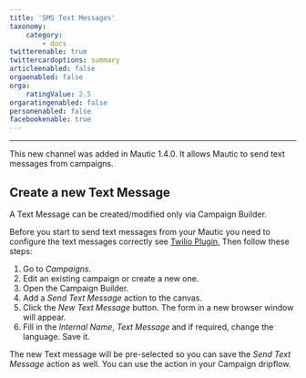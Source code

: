 ```yaml
---
title: 'SMS Text Messages'
taxonomy:
    category:
        - docs
twitterenable: true
twittercardoptions: summary
articleenabled: false
orgaenabled: false
orga:
    ratingValue: 2.5
orgaratingenabled: false
personenabled: false
facebookenable: true
---
```


---------------------
This new channel was added in Mautic 1.4.0. It allows Mautic to send text messages from campaigns.


## Create a new Text Message

A Text Message can be created/modified only via Campaign Builder.

Before you start to send text messages from your Mautic you need to configure the text messages correctly see [Twilio Plugin][twilio-plugin], Then follow these steps:

1. Go to *Campaigns*.
2. Edit an existing campaign or create a new one.
3. Open the Campaign Builder.
4. Add a *Send Text Message* action to the canvas.
5. Click the *New Text Message* button. The form in a new browser window will appear.
6. Fill in the *Internal Name*, *Text Message* and if required, change the language. Save it.

The new Text message will be pre-selected so you can save the *Send Text Message* action as well. You can use the action in your Campaign dripflow.

[twilio-plugin]: </plugins/twilio>
[twilio]: <https://www.twilio.com>
[twilio-paid-accounts]: <https://support.twilio.com/hc/en-us/articles/223183208-Upgrading-to-a-paid-Twilio-Account>
[twilio-international-alphanumeric-id]: <https://support.twilio.com/hc/en-us/articles/223133767-International-support-for-Alphanumeric-Sender-ID>
[twilio-docs-alphanumeric-id]: <https://support.twilio.com/hc/en-us/articles/223181348-Getting-started-with-Alphanumeric-Sender-ID>
